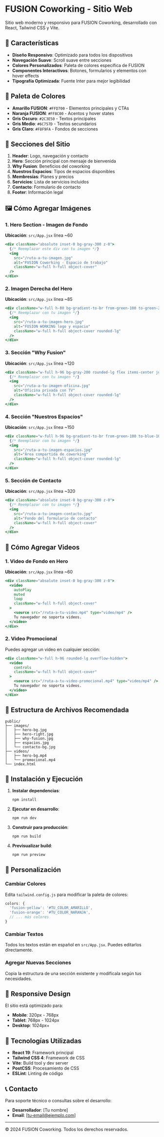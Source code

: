 # FUSION Coworking - Sitio Web

Sitio web moderno y responsivo para FUSION Coworking, desarrollado con React, Tailwind CSS y Vite.

## 🚀 Características

- **Diseño Responsivo**: Optimizado para todos los dispositivos
- **Navegación Suave**: Scroll suave entre secciones
- **Colores Personalizados**: Paleta de colores específica de FUSION
- **Componentes Interactivos**: Botones, formularios y elementos con hover effects
- **Tipografía Optimizada**: Fuente Inter para mejor legibilidad

## 🎨 Paleta de Colores

- **Amarillo FUSION**: `#FFD700` - Elementos principales y CTAs
- **Naranja FUSION**: `#FF8C00` - Acentos y hover states
- **Gris Oscuro**: `#2C3E50` - Textos principales
- **Gris Medio**: `#6C757D` - Textos secundarios
- **Gris Claro**: `#F8F9FA` - Fondos de secciones

## 📱 Secciones del Sitio

1. **Header**: Logo, navegación y contacto
2. **Hero**: Sección principal con mensaje de bienvenida
3. **Why Fusion**: Beneficios del coworking
4. **Nuestros Espacios**: Tipos de espacios disponibles
5. **Membresías**: Planes y precios
6. **Servicios**: Lista de servicios incluidos
7. **Contacto**: Formulario de contacto
8. **Footer**: Información legal

## 🖼️ Cómo Agregar Imágenes

### 1. Hero Section - Imagen de Fondo
**Ubicación**: `src/App.jsx` línea ~60
```jsx
<div className="absolute inset-0 bg-gray-300 z-0">
  {/* Reemplazar este div con tu imagen */}
  <img 
    src="/ruta-a-tu-imagen.jpg" 
    alt="FUSION Coworking - Espacio de trabajo"
    className="w-full h-full object-cover"
  />
</div>
```

### 2. Imagen Derecha del Hero
**Ubicación**: `src/App.jsx` línea ~85
```jsx
<div className="w-full h-80 bg-gradient-to-br from-green-100 to-green-200 rounded-lg flex items-center justify-center mb-4">
  {/* Reemplazar con tu imagen */}
  <img 
    src="/ruta-a-tu-imagen-hero.jpg" 
    alt="FUSION WORKING logo y espacio"
    className="w-full h-full object-cover rounded-lg"
  />
</div>
```

### 3. Sección "Why Fusion"
**Ubicación**: `src/App.jsx` línea ~120
```jsx
<div className="w-full h-96 bg-gray-200 rounded-lg flex items-center justify-center">
  {/* Reemplazar con tu imagen */}
  <img 
    src="/ruta-a-tu-imagen-oficina.jpg" 
    alt="Oficina privada con TV"
    className="w-full h-full object-cover rounded-lg"
  />
</div>
```

### 4. Sección "Nuestros Espacios"
**Ubicación**: `src/App.jsx` línea ~150
```jsx
<div className="w-full h-96 bg-gradient-to-br from-green-100 to-blue-100 rounded-lg flex items-center justify-center">
  {/* Reemplazar con tu imagen */}
  <img 
    src="/ruta-a-tu-imagen-espacios.jpg" 
    alt="Área compartida de coworking"
    className="w-full h-full object-cover rounded-lg"
  />
</div>
```

### 5. Sección de Contacto
**Ubicación**: `src/App.jsx` línea ~320
```jsx
<div className="absolute inset-0 bg-gray-300 z-0">
  {/* Reemplazar con tu imagen */}
  <img 
    src="/ruta-a-tu-imagen-contacto.jpg" 
    alt="Fondo del formulario de contacto"
    className="w-full h-full object-cover"
  />
</div>
```

## 🎥 Cómo Agregar Videos

### 1. Video de Fondo en Hero
**Ubicación**: `src/App.jsx` línea ~60
```jsx
<div className="absolute inset-0 bg-gray-300 z-0">
  <video 
    autoPlay 
    muted 
    loop 
    className="w-full h-full object-cover"
  >
    <source src="/ruta-a-tu-video.mp4" type="video/mp4" />
    Tu navegador no soporta videos.
  </video>
</div>
```

### 2. Video Promocional
Puedes agregar un video en cualquier sección:
```jsx
<div className="w-full h-96 rounded-lg overflow-hidden">
  <video 
    controls 
    className="w-full h-full object-cover"
  >
    <source src="/ruta-a-tu-video-promocional.mp4" type="video/mp4" />
    Tu navegador no soporta videos.
  </video>
</div>
```

## 📁 Estructura de Archivos Recomendada

```
public/
├── images/
│   ├── hero-bg.jpg
│   ├── hero-right.jpg
│   ├── why-fusion.jpg
│   ├── espacios.jpg
│   └── contacto-bg.jpg
├── videos/
│   ├── hero-bg.mp4
│   └── promocional.mp4
└── index.html
```

## 🚀 Instalación y Ejecución

1. **Instalar dependencias**:
   ```bash
   npm install
   ```

2. **Ejecutar en desarrollo**:
   ```bash
   npm run dev
   ```

3. **Construir para producción**:
   ```bash
   npm run build
   ```

4. **Previsualizar build**:
   ```bash
   npm run preview
   ```

## 🎯 Personalización

### Cambiar Colores
Edita `tailwind.config.js` para modificar la paleta de colores:
```js
colors: {
  'fusion-yellow': '#TU_COLOR_AMARILLO',
  'fusion-orange': '#TU_COLOR_NARANJA',
  // ... más colores
}
```

### Cambiar Textos
Todos los textos están en español en `src/App.jsx`. Puedes editarlos directamente.

### Agregar Nuevas Secciones
Copia la estructura de una sección existente y modifícala según tus necesidades.

## 📱 Responsive Design

El sitio está optimizado para:
- **Mobile**: 320px - 768px
- **Tablet**: 768px - 1024px
- **Desktop**: 1024px+

## 🔧 Tecnologías Utilizadas

- **React 19**: Framework principal
- **Tailwind CSS 4**: Framework de CSS
- **Vite**: Build tool y dev server
- **PostCSS**: Procesamiento de CSS
- **ESLint**: Linting de código

## 📞 Contacto

Para soporte técnico o consultas sobre el desarrollo:
- **Desarrollador**: [Tu nombre]
- **Email**: [tu-email@ejemplo.com]

---

© 2024 FUSION Coworking. Todos los derechos reservados.
